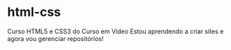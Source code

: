 # html-css
 Curso HTML5 e CSS3 do Curso em Vídeo
Estou aprendendo a criar sites e agora vou gerenciar repositórios!